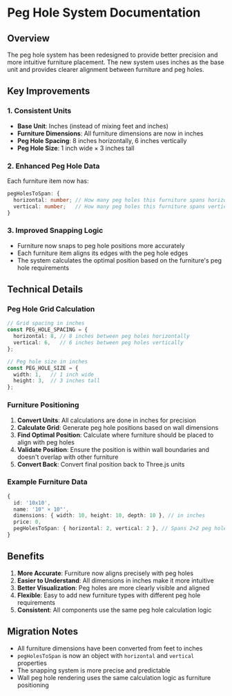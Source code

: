 # Peg Hole System Documentation

## Overview

The peg hole system has been redesigned to provide better precision and more intuitive furniture placement. The new system uses inches as the base unit and provides clearer alignment between furniture and peg holes.

## Key Improvements

### 1. Consistent Units
- **Base Unit**: Inches (instead of mixing feet and inches)
- **Furniture Dimensions**: All furniture dimensions are now in inches
- **Peg Hole Spacing**: 8 inches horizontally, 6 inches vertically
- **Peg Hole Size**: 1 inch wide × 3 inches tall

### 2. Enhanced Peg Hole Data
Each furniture item now has:
```typescript
pegHolesToSpan: {
  horizontal: number; // How many peg holes this furniture spans horizontally
  vertical: number;   // How many peg holes this furniture spans vertically
}
```

### 3. Improved Snapping Logic
- Furniture now snaps to peg hole positions more accurately
- Each furniture item aligns its edges with the peg hole edges
- The system calculates the optimal position based on the furniture's peg hole requirements

## Technical Details

### Peg Hole Grid Calculation
```typescript
// Grid spacing in inches
const PEG_HOLE_SPACING = {
  horizontal: 8, // 8 inches between peg holes horizontally
  vertical: 6,   // 6 inches between peg holes vertically
};

// Peg hole size in inches
const PEG_HOLE_SIZE = {
  width: 1,   // 1 inch wide
  height: 3,  // 3 inches tall
};
```

### Furniture Positioning
1. **Convert Units**: All calculations are done in inches for precision
2. **Calculate Grid**: Generate peg hole positions based on wall dimensions
3. **Find Optimal Position**: Calculate where furniture should be placed to align with peg holes
4. **Validate Position**: Ensure the position is within wall boundaries and doesn't overlap with other furniture
5. **Convert Back**: Convert final position back to Three.js units

### Example Furniture Data
```typescript
{
  id: '10x10',
  name: '10" × 10"',
  dimensions: { width: 10, height: 10, depth: 10 }, // in inches
  price: 0,
  pegHolesToSpan: { horizontal: 2, vertical: 2 }, // Spans 2×2 peg holes
}
```

## Benefits

1. **More Accurate**: Furniture now aligns precisely with peg holes
2. **Easier to Understand**: All dimensions in inches make it more intuitive
3. **Better Visualization**: Peg holes are more clearly visible and aligned
4. **Flexible**: Easy to add new furniture types with different peg hole requirements
5. **Consistent**: All components use the same peg hole calculation logic

## Migration Notes

- All furniture dimensions have been converted from feet to inches
- `pegHolesToSpan` is now an object with `horizontal` and `vertical` properties
- The snapping system is more precise and predictable
- Wall peg hole rendering uses the same calculation logic as furniture positioning 